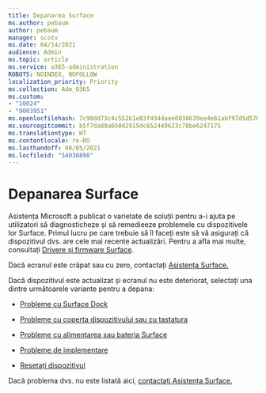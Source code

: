 ```yaml
---
title: Depanarea Surface
ms.author: pebaum
author: pebaum
manager: scotv
ms.date: 04/14/2021
audience: Admin
ms.topic: article
ms.service: o365-administration
ROBOTS: NOINDEX, NOFOLLOW
localization_priority: Priority
ms.collection: Adm_O365
ms.custom:
- "10024"
- "9003951"
ms.openlocfilehash: 7c90dd73c4c552b1e83f494daee0838639ee4e61abf97d5d576f88ded9a4c631
ms.sourcegitcommit: b5f7da89a650d2915dc652449623c78be6247175
ms.translationtype: HT
ms.contentlocale: ro-RO
ms.lasthandoff: 08/05/2021
ms.locfileid: "54038898"
---
```

# <a name="troubleshoot-surface"></a>Depanarea Surface

Asistența Microsoft a publicat o varietate de soluții pentru a-i ajuta pe utilizatori să diagnosticheze și să remedieeze problemele cu dispozitivele lor Surface. Primul lucru pe care trebuie să îl faceți este să vă asigurați că dispozitivul dvs. are cele mai recente actualizări. Pentru a afla mai multe, consultați [Drivere și firmware Surface](https://docs.microsoft.com/surface/support-solutions-surface#surface-drivers-and-firmware).

Dacă ecranul este crăpat sau cu zero, contactați [Asistența Surface.](https://docs.microsoft.com/surface/contact-surface-support?tabs=online)

Dacă dispozitivul este actualizat și ecranul nu este deteriorat, selectați una dintre următoarele variante pentru a depana:
 
- [Probleme cu Surface Dock](https://docs.microsoft.com/surface/support-solutions-surface#surface-dock-issues)
 
- [Probleme cu coperta dispozitivului sau cu tastatura](https://support.microsoft.com/sbs/surface/troubleshoot-your-surface-type-cover-or-keyboard-5b7ed1a7-bedd-5164-94a7-87f8e95df3fe?)
 
- [Probleme cu alimentarea sau bateria Surface](https://docs.microsoft.com/surface/support-solutions-surface#surface-power-or-battery-issues)
 
- [Probleme de implementare](https://docs.microsoft.com/surface/support-solutions-surface#deployment-issues)
 
- [Resetați dispozitivul](https://docs.microsoft.com/surface/support-solutions-surface#reset-device)

Dacă problema dvs. nu este listată aici, [contactați Asistența Surface.](https://docs.microsoft.com/surface/contact-surface-support?tabs=online)

